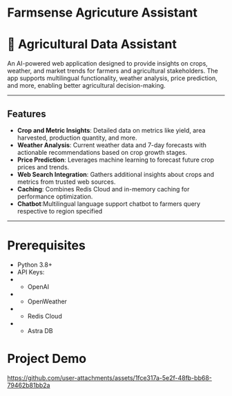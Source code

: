 # Farmsense Agricuture Assistant

# 🌾 Agricultural Data Assistant

An AI-powered web application designed to provide insights on crops, weather, and market trends for farmers and agricultural stakeholders. The app supports multilingual functionality, weather analysis, price prediction, and more, enabling better agricultural decision-making.

---

## Features

- **Crop and Metric Insights**: Detailed data on metrics like yield, area harvested, production quantity, and more.
- **Weather Analysis**: Current weather data and 7-day forecasts with actionable recommendations based on crop growth stages.
- **Price Prediction**: Leverages machine learning to forecast future crop prices and trends.
- **Web Search Integration**: Gathers additional insights about crops and metrics from trusted web sources.
- **Caching**: Combines Redis Cloud and in-memory caching for performance optimization.
- **Chatbot**:Multilingual language support chatbot to farmers query respective to region specified
---

# Prerequisites

- Python 3.8+
- API Keys:
- - OpenAI
- - OpenWeather
- - Redis Cloud
- - Astra DB

# Project Demo
https://github.com/user-attachments/assets/1fce317a-5e2f-48fb-bb68-79462b81bb2a


